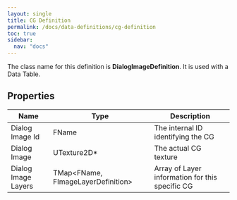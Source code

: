 ```yaml
---
layout: single
title: CG Definition
permalink: /docs/data-definitions/cg-definition
toc: true
sidebar:
  nav: "docs"
---
```




The class name for this definition is **DialogImageDefinition**. It is used with a Data Table.

## Properties

| Name | Type | Description |
| --- | --- | --- |
| Dialog Image Id | FName | The internal ID identifying the CG |
| Dialog Image | UTexture2D* | The actual CG texture |
| Dialog Image Layers | TMap\<FName, FImageLayerDefinition\> | Array of Layer information for this specific CG |
